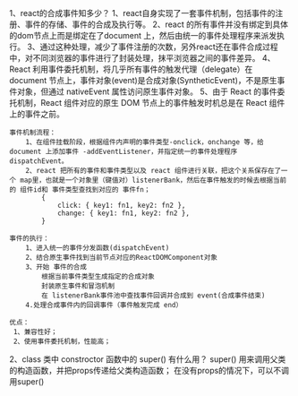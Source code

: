 1、react的合成事件知多少？
    1、react自身实现了一套事件机制，包括事件的注册、事件的存储、事件的合成及执行等。
    2、react 的所有事件并没有绑定到具体的dom节点上而是绑定在了document 上，然后由统一的事件处理程序来派发执行。
    3、通过这种处理，减少了事件注册的次数，另外react还在事件合成过程中，对不同浏览器的事件进行了封装处理，抹平浏览器之间的事件差异。
    4、React 利用事件委托机制，将几乎所有事件的触发代理（delegate）在 document 节点上，事件对象(event)是合成对象(SyntheticEvent)，不是原生事件对象，但通过 nativeEvent 属性访问原生事件对象。
    5、由于 React 的事件委托机制，React 组件对应的原生 DOM 节点上的事件触发时机总是在 React 组件上的事件之前。

    事件机制流程：
        1、在组件挂载阶段，根据组件内声明的事件类型-onclick，onchange 等，给 document 上添加事件 -addEventListener，并指定统一的事件处理程序 dispatchEvent。
        2、react 把所有的事件和事件类型以及 react 组件进行关联，把这个关系保存在了一个 map里，也就是一个对象里（键值对）listenerBank，然后在事件触发的时候去根据当前的 组件id和 事件类型查找到对应的 事件fn；
            {
                click: { key1: fn1, key2: fn2 },
                change: { key1: fn1, key2: fn2 },
            }

    事件的执行：
        1、进入统一的事件分发函数(dispatchEvent)
        2、结合原生事件找到当前节点对应的ReactDOMComponent对象
        3、开始 事件的合成
            根据当前事件类型生成指定的合成对象
            封装原生事件和冒泡机制
            在 listenerBank事件池中查找事件回调并合成到 event(合成事件结束)
        4.处理合成事件内的回调事件（事件触发完成 end）

    优点：
     1、兼容性好；
     2、使用事件委托机制，性能高；


2、class 类中 constroctor 函数中的 super() 有什么用？
    super() 用来调用父类的构造函数，并把props传递给父类构造函数；
    在没有props的情况下，可以不调用super()